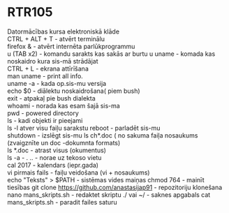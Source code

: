 # RTR105
Datormācības kursa elektroniskā klāde  
CTRL + ALT + T - atvērt terminālu  
firefox & - atvērt  internēta parlūkprogrammu  
u (TAB x2) -  komandu sarakts kas sakās ar burtu u
uname - komada kas noskaidro kura sis-mā strādājat   
CTRL + L - ekrana attīrīšana  
 man uname - print all info.  
 uname -a  - kada op.sis-mu versija  
 echo $0 - diālektu noskaidrošana( piem bush)  
 exit - atpakaļ pie bush dialekta  
 whoami - norada kas esam šajā sis-ma  
 pwd - powered directory  
 ls - kadi objekti ir pieejami  
 ls -l atver visu faiļu sarakstu
reboot - parladēt sis-mu  
shutdown - izslēgt sis-mu
ls ch*.doc ( no sakuma faiļa nosaukums (zvaigznīte un doc -dokumnta formats)  
ls *.doc - atrast visus (okumentus)  
ls -a - . .. - norae uz tekoso vietu  
cal 2017 - kalendars (iepr.gada)  
vi pirmais fails - faiļu veidošana (vi + nosaukums)  
echo "Teksts" > 
$PATH - sistēmas vides maiņas
chmod 764 - mainīt tiesības
git clone https://github.com/anastasijap91 - repozitoriju klonešana
nano mans_skripts.sh - redaktet skriptu
./ vai ~/ - saknes apgabals
cat mans_skripts.sh - paradit failes saturu

